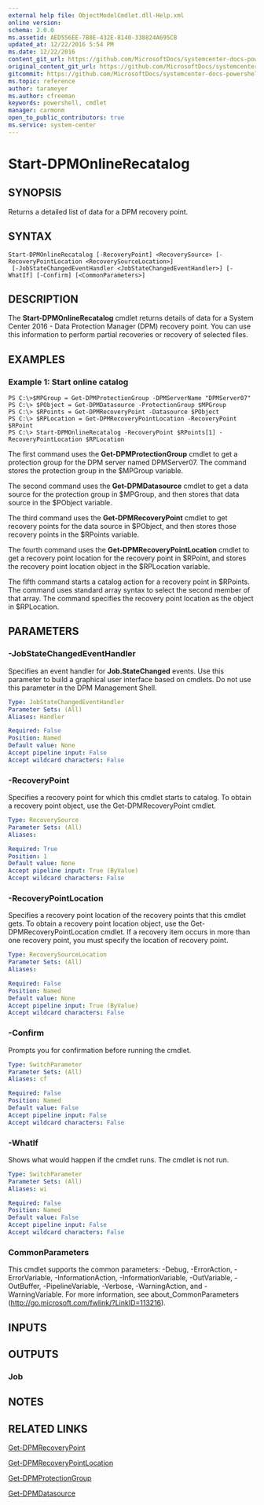 ```yaml
---
external help file: ObjectModelCmdlet.dll-Help.xml
online version: 
schema: 2.0.0
ms.assetid: AED556EE-7B8E-432E-8140-338824A695CB
updated_at: 12/22/2016 5:54 PM
ms.date: 12/22/2016
content_git_url: https://github.com/MicrosoftDocs/systemcenter-docs-powershell/blob/master/systemcenter-cmdlets/SystemCenter2016/DataProtectionManager/vlatest/Start-DPMOnlineRecatalog.md
original_content_git_url: https://github.com/MicrosoftDocs/systemcenter-docs-powershell/blob/master/systemcenter-cmdlets/SystemCenter2016/DataProtectionManager/vlatest/Start-DPMOnlineRecatalog.md
gitcommit: https://github.com/MicrosoftDocs/systemcenter-docs-powershell/blob/17c3a51bd892aad46c731d9f381f0704b4815004/systemcenter-cmdlets/SystemCenter2016/DataProtectionManager/vlatest/Start-DPMOnlineRecatalog.md
ms.topic: reference
author: tarameyer
ms.author: cfreeman
keywords: powershell, cmdlet
manager: carmonm
open_to_public_contributors: true
ms.service: system-center
---
```


# Start-DPMOnlineRecatalog

## SYNOPSIS
Returns a detailed list of data for a DPM recovery point.

## SYNTAX

```
Start-DPMOnlineRecatalog [-RecoveryPoint] <RecoverySource> [-RecoveryPointLocation <RecoverySourceLocation>]
 [-JobStateChangedEventHandler <JobStateChangedEventHandler>] [-WhatIf] [-Confirm] [<CommonParameters>]
```

## DESCRIPTION
The **Start-DPMOnlineRecatalog** cmdlet returns details of data for a System Center 2016 - Data Protection Manager (DPM) recovery point.
You can use this information to perform partial recoveries or recovery of selected files.

## EXAMPLES

### Example 1: Start online catalog
```
PS C:\>$MPGroup = Get-DPMProtectionGroup -DPMServerName "DPMServer07"
PS C:\> $PObject = Get-DPMDatasource -ProtectionGroup $MPGroup
PS C:\> $RPoints = Get-DPMRecoveryPoint -Datasource $PObject
PS C:\> $RPLocation = Get-DPMRecoveryPointLocation -RecoveryPoint $RPoint
PS C:\> Start-DPMOnlineRecatalog -RecoveryPoint $RPoints[1] -RecoveryPointLocation $RPLocation
```

The first command uses the **Get-DPMProtectionGroup** cmdlet to get a protection group for the DPM server named DPMServer07.
The command stores the protection group in the $MPGroup variable.

The second command uses the **Get-DPMDatasource** cmdlet to get a data source for the protection group in $MPGroup, and then stores that data source in the $PObject variable.

The third command uses the **Get-DPMRecoveryPoint** cmdlet to get recovery points for the data source in $PObject, and then stores those recovery points in the $RPoints variable.

The fourth command uses the **Get-DPMRecoveryPointLocation** cmdlet to get a recovery point location for the recovery point in $RPoint, and stores the recovery point location object in the $RPLocation variable.

The fifth command starts a catalog action for a recovery point in $RPoints.
The command uses standard array syntax to select the second member of that array.
The command specifies the recovery point location as the object in $RPLocation.

## PARAMETERS

### -JobStateChangedEventHandler
Specifies an event handler for **Job.StateChanged** events.
Use this parameter to build a graphical user interface based on cmdlets.
Do not use this parameter in the DPM Management Shell.

```yaml
Type: JobStateChangedEventHandler
Parameter Sets: (All)
Aliases: Handler

Required: False
Position: Named
Default value: None
Accept pipeline input: False
Accept wildcard characters: False
```

### -RecoveryPoint
Specifies a recovery point for which this cmdlet starts to catalog.
To obtain a recovery point object, use the Get-DPMRecoveryPoint cmdlet.

```yaml
Type: RecoverySource
Parameter Sets: (All)
Aliases: 

Required: True
Position: 1
Default value: None
Accept pipeline input: True (ByValue)
Accept wildcard characters: False
```

### -RecoveryPointLocation
Specifies a recovery point location of the recovery points that this cmdlet gets.
To obtain a recovery point location object, use the Get-DPMRecoveryPointLocation cmdlet.
If a recovery item occurs in more than one recovery point, you must specify the location of recovery point.

```yaml
Type: RecoverySourceLocation
Parameter Sets: (All)
Aliases: 

Required: False
Position: Named
Default value: None
Accept pipeline input: True (ByValue)
Accept wildcard characters: False
```

### -Confirm
Prompts you for confirmation before running the cmdlet.

```yaml
Type: SwitchParameter
Parameter Sets: (All)
Aliases: cf

Required: False
Position: Named
Default value: False
Accept pipeline input: False
Accept wildcard characters: False
```

### -WhatIf
Shows what would happen if the cmdlet runs.
The cmdlet is not run.

```yaml
Type: SwitchParameter
Parameter Sets: (All)
Aliases: wi

Required: False
Position: Named
Default value: False
Accept pipeline input: False
Accept wildcard characters: False
```

### CommonParameters
This cmdlet supports the common parameters: -Debug, -ErrorAction, -ErrorVariable, -InformationAction, -InformationVariable, -OutVariable, -OutBuffer, -PipelineVariable, -Verbose, -WarningAction, and -WarningVariable. For more information, see about_CommonParameters (http://go.microsoft.com/fwlink/?LinkID=113216).

## INPUTS

## OUTPUTS

### Job

## NOTES

## RELATED LINKS

[Get-DPMRecoveryPoint](xref:SystemCenter2016/DataProtectionManager/vlatest/Get-DPMRecoveryPoint.md)

[Get-DPMRecoveryPointLocation](xref:SystemCenter2016/DataProtectionManager/vlatest/Get-DPMRecoveryPointLocation.md)

[Get-DPMProtectionGroup](xref:SystemCenter2016/DataProtectionManager/vlatest/Get-DPMProtectionGroup.md)

[Get-DPMDatasource](xref:SystemCenter2016/DataProtectionManager/vlatest/Get-DPMDatasource.md)

